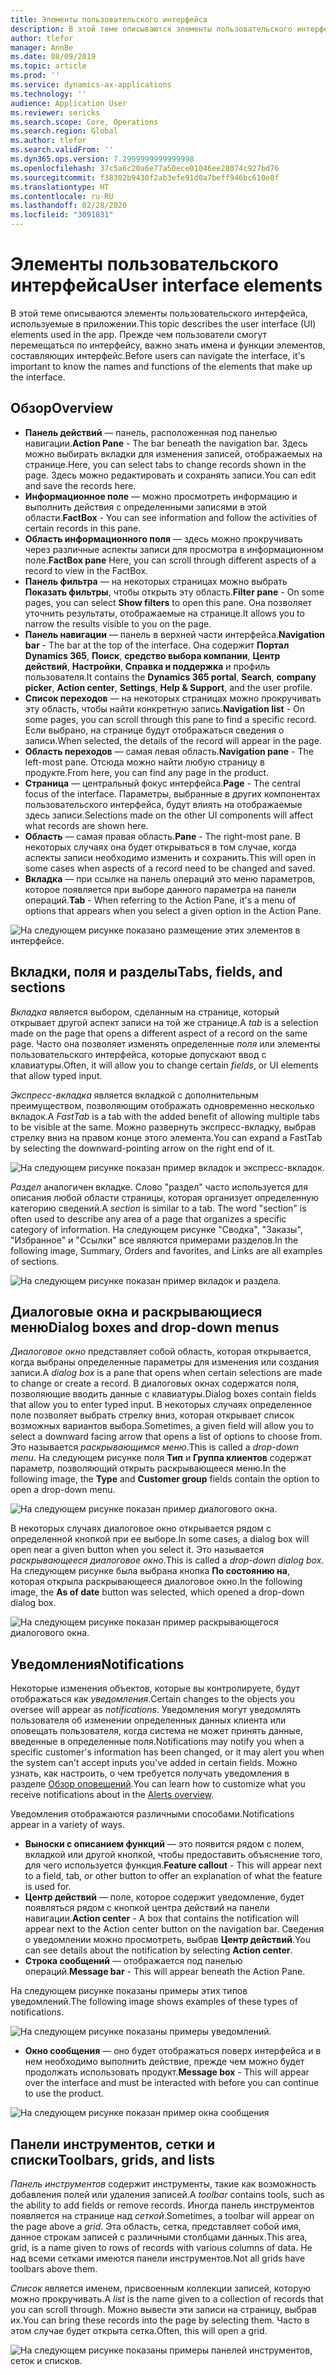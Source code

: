 ```yaml
---
title: Элементы пользовательского интерфейса
description: В этой теме описываются элементы пользовательского интерфейса, используемые в приложении.
author: tlefor
manager: AnnBe
ms.date: 08/09/2019
ms.topic: article
ms.prod: ''
ms.service: dynamics-ax-applications
ms.technology: ''
audience: Application User
ms.reviewer: sericks
ms.search.scope: Core, Operations
ms.search.region: Global
ms.author: tlefor
ms.search.validFrom: ''
ms.dyn365.ops.version: 7.2999999999999998
ms.openlocfilehash: 37c5a6c20a6e77a50ece01046ee28074c927bd76
ms.sourcegitcommit: f38302b9430f2ab3efe91d0a7beff946bc610e8f
ms.translationtype: HT
ms.contentlocale: ru-RU
ms.lasthandoff: 02/28/2020
ms.locfileid: "3091831"
---
```

# <a name="user-interface-elements"></a><span data-ttu-id="91b6c-103">Элементы пользовательского интерфейса</span><span class="sxs-lookup"><span data-stu-id="91b6c-103">User interface elements</span></span>

<span data-ttu-id="91b6c-104">В этой теме описываются элементы пользовательского интерфейса, используемые в приложении.</span><span class="sxs-lookup"><span data-stu-id="91b6c-104">This topic describes the user interface (UI) elements used in the app.</span></span> <span data-ttu-id="91b6c-105">Прежде чем пользователи смогут перемещаться по интерфейсу, важно знать имена и функции элементов, составляющих интерфейс.</span><span class="sxs-lookup"><span data-stu-id="91b6c-105">Before users can navigate the interface, it's important to know the names and functions of the elements that make up the interface.</span></span>

## <a name="overview"></a><span data-ttu-id="91b6c-106">Обзор</span><span class="sxs-lookup"><span data-stu-id="91b6c-106">Overview</span></span>

- <span data-ttu-id="91b6c-107">**Панель действий** — панель, расположенная под панелью навигации.</span><span class="sxs-lookup"><span data-stu-id="91b6c-107">**Action Pane** - The bar beneath the navigation bar.</span></span> <span data-ttu-id="91b6c-108">Здесь можно выбирать вкладки для изменения записей, отображаемых на странице.</span><span class="sxs-lookup"><span data-stu-id="91b6c-108">Here, you can select tabs to change records shown in the page.</span></span> <span data-ttu-id="91b6c-109">Здесь можно редактировать и сохранять записи.</span><span class="sxs-lookup"><span data-stu-id="91b6c-109">You can edit and save the records here.</span></span>  
- <span data-ttu-id="91b6c-110">**Информационное поле** — можно просмотреть информацию и выполнить действия с определенными записями в этой области.</span><span class="sxs-lookup"><span data-stu-id="91b6c-110">**FactBox** - You can see information and follow the activities of certain records in this pane.</span></span>  
- <span data-ttu-id="91b6c-111">**Область информационного поля** — здесь можно прокручивать через различные аспекты записи для просмотра в информационном поле.</span><span class="sxs-lookup"><span data-stu-id="91b6c-111">**FactBox pane** Here, you can scroll through different aspects of a record to view in the FactBox.</span></span>  
- <span data-ttu-id="91b6c-112">**Панель фильтра** — на некоторых страницах можно выбрать **Показать фильтры**, чтобы открыть эту область.</span><span class="sxs-lookup"><span data-stu-id="91b6c-112">**Filter pane** - On some pages, you can select **Show filters** to open this pane.</span></span> <span data-ttu-id="91b6c-113">Она позволяет уточнить результаты, отображаемые на странице.</span><span class="sxs-lookup"><span data-stu-id="91b6c-113">It allows you to narrow the results visible to you on the page.</span></span>  
- <span data-ttu-id="91b6c-114">**Панель навигации** — панель в верхней части интерфейса.</span><span class="sxs-lookup"><span data-stu-id="91b6c-114">**Navigation bar** - The bar at the top of the interface.</span></span> <span data-ttu-id="91b6c-115">Она содержит **Портал Dynamics 365**, **Поиск**, **средство выбора компании**, **Центр действий**, **Настройки**, **Справка и поддержка** и профиль пользователя.</span><span class="sxs-lookup"><span data-stu-id="91b6c-115">It contains the **Dynamics 365 portal**, **Search**, **company picker**, **Action center**, **Settings**, **Help & Support**, and the user profile.</span></span>  
- <span data-ttu-id="91b6c-116">**Список переходов** — на некоторых страницах можно прокручивать эту область, чтобы найти конкретную запись.</span><span class="sxs-lookup"><span data-stu-id="91b6c-116">**Navigation list** - On some pages, you can scroll through this pane to find a specific record.</span></span> <span data-ttu-id="91b6c-117">Если выбрано, на странице будут отображаться сведения о записи.</span><span class="sxs-lookup"><span data-stu-id="91b6c-117">When selected, the details of the record will appear in the page.</span></span>  
- <span data-ttu-id="91b6c-118">**Область переходов** — самая левая область.</span><span class="sxs-lookup"><span data-stu-id="91b6c-118">**Navigation pane** - The left-most pane.</span></span> <span data-ttu-id="91b6c-119">Отсюда можно найти любую страницу в продукте.</span><span class="sxs-lookup"><span data-stu-id="91b6c-119">From here, you can find any page in the product.</span></span>  
- <span data-ttu-id="91b6c-120">**Страница** — центральный фокус интерфейса.</span><span class="sxs-lookup"><span data-stu-id="91b6c-120">**Page** - The central focus of the interface.</span></span> <span data-ttu-id="91b6c-121">Параметры, выбранные в других компонентах пользовательского интерфейса, будут влиять на отображаемые здесь записи.</span><span class="sxs-lookup"><span data-stu-id="91b6c-121">Selections made on the other UI components will affect what records are shown here.</span></span>  
- <span data-ttu-id="91b6c-122">**Область** — самая правая область.</span><span class="sxs-lookup"><span data-stu-id="91b6c-122">**Pane** - The right-most pane.</span></span> <span data-ttu-id="91b6c-123">В некоторых случаях она будет открываться в том случае, когда аспекты записи необходимо изменить и сохранить.</span><span class="sxs-lookup"><span data-stu-id="91b6c-123">This will open in some cases when aspects of a record need to be changed and saved.</span></span>  
- <span data-ttu-id="91b6c-124">**Вкладка** — при ссылке на панель операций это меню параметров, которое появляется при выборе данного параметра на панели операций.</span><span class="sxs-lookup"><span data-stu-id="91b6c-124">**Tab** - When referring to the Action Pane, it's a menu of options that appears when you select a given option in the Action Pane.</span></span>  

![На следующем рисунке показано размещение этих элементов в интерфейсе.](media/user-interface-01.png)

## <a name="tabs-fields-and-sections"></a><span data-ttu-id="91b6c-126">Вкладки, поля и разделы</span><span class="sxs-lookup"><span data-stu-id="91b6c-126">Tabs, fields, and sections</span></span>

<span data-ttu-id="91b6c-127">*Вкладка* является выбором, сделанным на странице, который открывает другой аспект записи на той же странице.</span><span class="sxs-lookup"><span data-stu-id="91b6c-127">A *tab* is a selection made on the page that opens a different aspect of a record on the same page.</span></span> <span data-ttu-id="91b6c-128">Часто она позволяет изменять определенные *поля* или элементы пользовательского интерфейса, которые допускают ввод с клавиатуры.</span><span class="sxs-lookup"><span data-stu-id="91b6c-128">Often, it will allow you to change certain *fields*, or UI elements that allow typed input.</span></span> 

<span data-ttu-id="91b6c-129">*Экспресс-вкладка* является вкладкой с дополнительным преимуществом, позволяющим отображать одновременно несколько вкладок.</span><span class="sxs-lookup"><span data-stu-id="91b6c-129">A *FastTab* is a tab with the added benefit of allowing multiple tabs to be visible at the same.</span></span> <span data-ttu-id="91b6c-130">Можно развернуть экспресс-вкладку, выбрав стрелку вниз на правом конце этого элемента.</span><span class="sxs-lookup"><span data-stu-id="91b6c-130">You can expand a FastTab by selecting the downward-pointing arrow on the right end of it.</span></span>

![На следующем рисунке показан пример вкладок и экспресс-вкладок.](media/user-interface-02.png)

<span data-ttu-id="91b6c-132">*Раздел* аналогичен вкладке. Слово "раздел" часто используется для описания любой области страницы, которая организует определенную категорию сведений.</span><span class="sxs-lookup"><span data-stu-id="91b6c-132">A *section* is similar to a tab. The word "section" is often used to describe any area of a page that organizes a specific category of information.</span></span> <span data-ttu-id="91b6c-133">На следующем рисунке "Сводка", "Заказы", "Избранное" и "Ссылки" все являются примерами разделов.</span><span class="sxs-lookup"><span data-stu-id="91b6c-133">In the following image, Summary, Orders and favorites, and Links are all examples of sections.</span></span>

![На следующем рисунке показан пример вкладок и раздела.](media/user-interface-03.png)

## <a name="dialog-boxes-and-drop-down-menus"></a><span data-ttu-id="91b6c-135">Диалоговые окна и раскрывающиеся меню</span><span class="sxs-lookup"><span data-stu-id="91b6c-135">Dialog boxes and drop-down menus</span></span>

<span data-ttu-id="91b6c-136">*Диалоговое окно* представляет собой область, которая открывается, когда выбраны определенные параметры для изменения или создания записи.</span><span class="sxs-lookup"><span data-stu-id="91b6c-136">A *dialog box* is a pane that opens when certain selections are made to change or create a record.</span></span> <span data-ttu-id="91b6c-137">В диалоговых окнах содержатся поля, позволяющие вводить данные с клавиатуры.</span><span class="sxs-lookup"><span data-stu-id="91b6c-137">Dialog boxes contain fields that allow you to enter typed input.</span></span> <span data-ttu-id="91b6c-138">В некоторых случаях определенное поле позволяет выбрать стрелку вниз, которая открывает список возможных вариантов выбора.</span><span class="sxs-lookup"><span data-stu-id="91b6c-138">Sometimes, a given field will allow you to select a downward facing arrow that opens a list of options to choose from.</span></span> <span data-ttu-id="91b6c-139">Это называется *раскрывающимся меню*.</span><span class="sxs-lookup"><span data-stu-id="91b6c-139">This is called a *drop-down menu*.</span></span> <span data-ttu-id="91b6c-140">На следующем рисунке поля **Тип** и **Группа клиентов** содержат параметр, позволяющий открыть раскрывающееся меню.</span><span class="sxs-lookup"><span data-stu-id="91b6c-140">In the following image, the **Type** and **Customer group** fields contain the option to open a drop-down menu.</span></span>

![На следующем рисунке показан пример диалогового окна.](media/user-interface-04.png)

<span data-ttu-id="91b6c-142">В некоторых случаях диалоговое окно открывается рядом с определенной кнопкой при ее выборе.</span><span class="sxs-lookup"><span data-stu-id="91b6c-142">In some cases, a dialog box will open near a given button when you select it.</span></span> <span data-ttu-id="91b6c-143">Это называется *раскрывающееся диалоговое окно*.</span><span class="sxs-lookup"><span data-stu-id="91b6c-143">This is called a *drop-down dialog box*.</span></span> <span data-ttu-id="91b6c-144">На следующем рисунке была выбрана кнопка **По состоянию на**, которая открыла раскрывающееся диалоговое окно.</span><span class="sxs-lookup"><span data-stu-id="91b6c-144">In the following image, the **As of date** button was selected, which opened a drop-down dialog box.</span></span>

![На следующем рисунке показан пример раскрывающегося диалогового окна.](media/user-interface-05.png)

## <a name="notifications"></a><span data-ttu-id="91b6c-146">Уведомления</span><span class="sxs-lookup"><span data-stu-id="91b6c-146">Notifications</span></span>

<span data-ttu-id="91b6c-147">Некоторые изменения объектов, которые вы контролируете, будут отображаться как *уведомления*.</span><span class="sxs-lookup"><span data-stu-id="91b6c-147">Certain changes to the objects you oversee will appear as *notifications*.</span></span> <span data-ttu-id="91b6c-148">Уведомления могут уведомлять пользователя об изменении определенных данных клиента или оповещать пользователя, когда система не может принять данные, введенные в определенные поля.</span><span class="sxs-lookup"><span data-stu-id="91b6c-148">Notifications may notify you when a specific customer's information has been changed, or it may alert you when the system can't accept inputs you've added in certain fields.</span></span> <span data-ttu-id="91b6c-149">Можно узнать, как настроить, о чем требуется получать уведомления в разделе [Обзор оповещений](../get-started/alerts-overview.md).</span><span class="sxs-lookup"><span data-stu-id="91b6c-149">You can learn how to customize what you receive notifications about in the [Alerts overview](../get-started/alerts-overview.md).</span></span>

<span data-ttu-id="91b6c-150">Уведомления отображаются различными способами.</span><span class="sxs-lookup"><span data-stu-id="91b6c-150">Notifications appear in a variety of ways.</span></span>
- <span data-ttu-id="91b6c-151">**Выноски с описанием функций** — это появится рядом с полем, вкладкой или другой кнопкой, чтобы предоставить объяснение того, для чего используется функция.</span><span class="sxs-lookup"><span data-stu-id="91b6c-151">**Feature callout** - This will appear next to a field, tab, or other button to offer an explanation of what the feature is used for.</span></span> 
- <span data-ttu-id="91b6c-152">**Центр действий** — поле, которое содержит уведомление, будет появляться рядом с кнопкой центра действий на панели навигации.</span><span class="sxs-lookup"><span data-stu-id="91b6c-152">**Action center** - A box that contains the notification will appear next to the Action center button on the navigation bar.</span></span> <span data-ttu-id="91b6c-153">Сведения о уведомлении можно просмотреть, выбрав **Центр действий**.</span><span class="sxs-lookup"><span data-stu-id="91b6c-153">You can see details about the notification by selecting **Action center**.</span></span>  
- <span data-ttu-id="91b6c-154">**Строка сообщений** — отображается под панелью операций.</span><span class="sxs-lookup"><span data-stu-id="91b6c-154">**Message bar** - This will appear beneath the Action Pane.</span></span>  

<span data-ttu-id="91b6c-155">На следующем рисунке показаны примеры этих типов уведомлений.</span><span class="sxs-lookup"><span data-stu-id="91b6c-155">The following image shows examples of these types of notifications.</span></span>

![На следующем рисунке показаны примеры уведомлений.](media/user-interface-06.png)

- <span data-ttu-id="91b6c-157">**Окно сообщения** — оно будет отображаться поверх интерфейса и в нем необходимо выполнить действие, прежде чем можно будет продолжать использовать продукт.</span><span class="sxs-lookup"><span data-stu-id="91b6c-157">**Message box** - This will appear over the interface and must be interacted with before you can continue to use the product.</span></span>  

![На следующем рисунке показан пример окна сообщения](media/user-interface-07.png)

## <a name="toolbars-grids-and-lists"></a><span data-ttu-id="91b6c-159">Панели инструментов, сетки и списки</span><span class="sxs-lookup"><span data-stu-id="91b6c-159">Toolbars, grids, and lists</span></span>

<span data-ttu-id="91b6c-160">*Панель инструментов* содержит инструменты, такие как возможность добавления полей или удаления записей.</span><span class="sxs-lookup"><span data-stu-id="91b6c-160">A *toolbar* contains tools, such as the ability to add fields or remove records.</span></span> <span data-ttu-id="91b6c-161">Иногда панель инструментов появляется на странице над *сеткой*.</span><span class="sxs-lookup"><span data-stu-id="91b6c-161">Sometimes, a toolbar will appear on the page above a *grid*.</span></span> <span data-ttu-id="91b6c-162">Эта область, сетка, представляет собой имя, данное строкам записей с различными столбцами данных.</span><span class="sxs-lookup"><span data-stu-id="91b6c-162">This area, grid, is a name given to rows of records with various columns of data.</span></span> <span data-ttu-id="91b6c-163">Не над всеми сетками имеются панели инструментов.</span><span class="sxs-lookup"><span data-stu-id="91b6c-163">Not all grids have toolbars above them.</span></span>

<span data-ttu-id="91b6c-164">*Список* является именем, присвоенным коллекции записей, которую можно прокручивать.</span><span class="sxs-lookup"><span data-stu-id="91b6c-164">A *list* is the name given to a collection of records that you can scroll through.</span></span> <span data-ttu-id="91b6c-165">Можно вывести эти записи на страницу, выбрав их.</span><span class="sxs-lookup"><span data-stu-id="91b6c-165">You can bring these records into the page by selecting them.</span></span> <span data-ttu-id="91b6c-166">Часто в этом случае будет открыта сетка.</span><span class="sxs-lookup"><span data-stu-id="91b6c-166">Often, this will open a grid.</span></span>

![На следующем рисунке показаны примеры панелей инструментов, сеток и списков.](media/user-interface-08.png)
